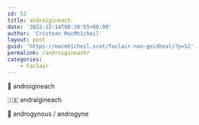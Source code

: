 ```yaml
---
id: 52
title: androigineach
date: '2022-12-14T08:30:55+00:00'
author: 'Crìstean MacMhìcheil'
layout: post
guid: 'https://macmhicheil.scot/faclair-nan-geidheal/?p=52'
permalink: /androigineach/
categories:
    - Faclair
---
```


&#x1f3f4;&#xe0067;&#xe0062;&#xe0073;&#xe0063;&#xe0074;&#xe007f; androigineach

&#x1f1ee;&#x1f1ea; andraigineach

&#x1f3f4;&#xe0067;&#xe0062;&#xe0065;&#xe006e;&#xe0067;&#xe007f; androgynous / androgyne